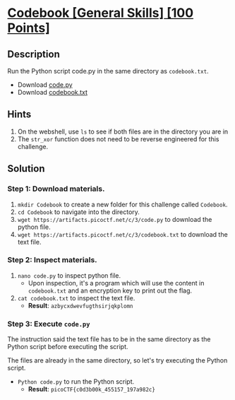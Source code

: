 # [Codebook [General Skills] [100 Points]](https://play.picoctf.org/practice/challenge/238?originalEvent=69&page=1&solved=1) #

## Description ##
Run the Python script code.py in the same directory as `codebook.txt`.
* Download [code.py](https://artifacts.picoctf.net/c/3/code.py)
* Download [codebook.txt](https://artifacts.picoctf.net/c/3/codebook.txt)

## Hints ##
1. On the webshell, use `ls` to see if both files are in the directory you are in
2. The `str_xor` function does not need to be reverse engineered for this challenge.

## Solution ##

### Step 1: Download materials. ###
1. `mkdir Codebook` to create a new folder for this challenge called `Codebook`.
2. `cd Codebook` to navigate into the directory.
3. `wget https://artifacts.picoctf.net/c/3/code.py` to download the python file.
4. `wget https://artifacts.picoctf.net/c/3/codebook.txt` to download the text file.

### Step 2: Inspect materials. ###
1. `nano code.py` to inspect python file.
	* Upon inspection, it's a program which will use the content in `codebook.txt` and an encryption key to print out the flag.
2. `cat codebook.txt` to inspect the text file.
	* **Result**: `azbycxdwevfugthsirjqkplomn`

### Step 3: Execute `code.py` ###
The instruction said the text file has to be in the same directory as the Python script before executing the script.

The files are already in the same directory, so let's try executing the Python script.

* `Python code.py` to run the Python script.
	* **Result**: `picoCTF{c0d3b00k_455157_197a982c}`

